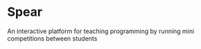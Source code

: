 # Spear
An interactive platform for teaching programming by running mini competitions between students
